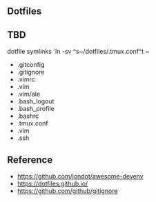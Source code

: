 ## Dotfiles

## TBD
dotfile symlinks
`ln -sv ^s~/dotfiles/.tmux.conf^t ~

- .gitconfig
- .gitignore
- .vimrc
- .vim
- .vim/ale
- .bash_logout
- .bash_profile
- .bashrc
- .tmux.conf
- .vim
- .ssh

## Reference
- https://github.com/jondot/awesome-devenv
- https://dotfiles.github.io/
- https://github.com/github/gitignore
